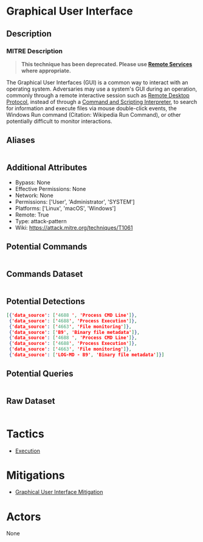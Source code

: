 
# Graphical User Interface

## Description

### MITRE Description

> **This technique has been deprecated. Please use [Remote Services](https://attack.mitre.org/techniques/T1021) where appropriate.**

The Graphical User Interfaces (GUI) is a common way to interact with an operating system. Adversaries may use a system's GUI during an operation, commonly through a remote interactive session such as [Remote Desktop Protocol](https://attack.mitre.org/techniques/T1076), instead of through a [Command and Scripting Interpreter](https://attack.mitre.org/techniques/T1059), to search for information and execute files via mouse double-click events, the Windows Run command (Citation: Wikipedia Run Command), or other potentially difficult to monitor interactions.

## Aliases

```

```

## Additional Attributes

* Bypass: None
* Effective Permissions: None
* Network: None
* Permissions: ['User', 'Administrator', 'SYSTEM']
* Platforms: ['Linux', 'macOS', 'Windows']
* Remote: True
* Type: attack-pattern
* Wiki: https://attack.mitre.org/techniques/T1061

## Potential Commands

```

```

## Commands Dataset

```

```

## Potential Detections

```json
[{'data_source': ['4688 ', 'Process CMD Line']},
 {'data_source': ['4688', 'Process Execution']},
 {'data_source': ['4663', 'File monitoring']},
 {'data_source': ['B9', 'Binary file metadata']},
 {'data_source': ['4688 ', 'Process CMD Line']},
 {'data_source': ['4688', 'Process Execution']},
 {'data_source': ['4663', 'File monitoring']},
 {'data_source': ['LOG-MD - B9', 'Binary file metadata']}]
```

## Potential Queries

```json

```

## Raw Dataset

```json

```

# Tactics


* [Execution](../tactics/Execution.md)


# Mitigations


* [Graphical User Interface Mitigation](../mitigations/Graphical-User-Interface-Mitigation.md)


# Actors

None

